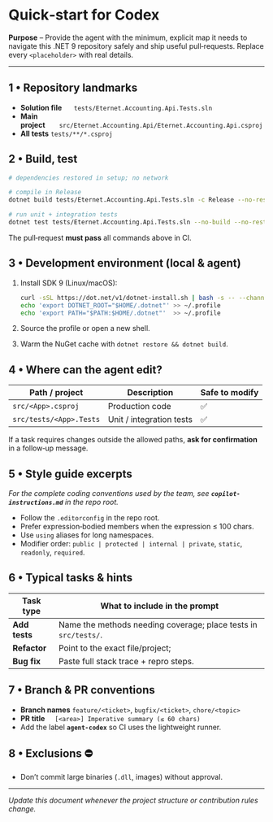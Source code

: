 # Quick‑start for Codex

**Purpose** – Provide the agent with the minimum, explicit map it needs to navigate this .NET 9 repository safely and ship useful pull‑requests. Replace every `<placeholder>` with real details.

---

## 1 • Repository landmarks

* **Solution file**      `tests/Eternet.Accounting.Api.Tests.sln`
* **Main project**       `src/Eternet.Accounting.Api/Eternet.Accounting.Api.csproj`
* **All tests**          `tests/**/*.csproj`



## 2 • Build, test

```bash
# dependencies restored in setup; no network

# compile in Release
dotnet build tests/Eternet.Accounting.Api.Tests.sln -c Release --no-restore --verbosity minimal

# run unit + integration tests
dotnet test tests/Eternet.Accounting.Api.Tests.sln --no-build --no-restore --verbosity minimal

```

The pull‑request **must pass** all commands above in CI.

## 3 • Development environment (local & agent)

1. Install SDK 9 (Linux/macOS):

   ```bash
   curl -sSL https://dot.net/v1/dotnet-install.sh | bash -s -- --channel 9.0 --install-dir "$HOME/.dotnet"
   echo 'export DOTNET_ROOT="$HOME/.dotnet"' >> ~/.profile
   echo 'export PATH="$PATH:$HOME/.dotnet"'  >> ~/.profile
   ```

2. Source the profile or open a new shell.

3. Warm the NuGet cache with `dotnet restore && dotnet build`.

## 4 • Where can the agent edit?

| Path / project               | Description              | Safe to modify |
| ---------------------------- | ------------------------ | ---------------|
| `src/<App>.csproj`           | Production code          | ✅             |
| `src/tests/<App>.Tests`      | Unit / integration tests | ✅             |


If a task requires changes outside the allowed paths, **ask for confirmation** in a follow‑up message.

## 5 • Style guide excerpts

*For the complete coding conventions used by the team, see ****`copilot-instructions.md`**** in the repo root.*

* Follow the `.editorconfig` in the repo root.
* Prefer expression‑bodied members when the expression ≤ 100 chars.
* Use `using` aliases for long namespaces.
* Modifier order: `public | protected | internal | private`, `static`, `readonly`, `required`.

## 6 • Typical tasks & hints

| Task type          | What to include in the prompt                                   |
| ------------------ | --------------------------------------------------------------- |
| **Add tests**      | Name the methods needing coverage; place tests in `src/tests/`. |
| **Refactor**       | Point to the exact file/project;                                |
| **Bug fix**        | Paste full stack trace + repro steps.                           |

## 7 • Branch & PR conventions

* **Branch names** `feature/<ticket>`, `bugfix/<ticket>`, `chore/<topic>`
* **PR title**     `[<area>] Imperative summary (≤ 60 chars)`
* Add the label **`agent-codex`** so CI uses the lightweight runner.

## 8 • Exclusions ⛔

* Don’t commit large binaries (`.dll`, images) without approval.

---

*Update this document whenever the project structure or contribution rules change.*
